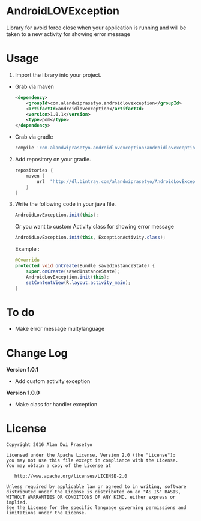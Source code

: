 # AndroidLOVException
Library for avoid force close when your application is running and will be taken to a new activity for showing error message
# Usage

1. Import the library into your project.
  * Grab via maven

    ```xml
    <dependency>
        <groupId>com.alandwiprasetyo.androidlovexception</groupId>
        <artifactId>androidlovexception</artifactId>
        <version>1.0.1</version>
        <type>pom</type>
    </dependency>
    ```

  * Grab via gradle

    ```groovy
    compile 'com.alandwiprasetyo.androidlovexception:androidlovexception:1.0.1'
    ```

2. Add repository on your gradle.
    ```groovy
    repositories {
        maven {
            url  "http://dl.bintray.com/alandwiprasetyo/AndroidLovException"
        }
    }
    ```

3. Write the following code in your java file.
    ```java
    AndroidLovException.init(this);
    ```
    Or you want to custom Activity class for showing error message
    ```java
    AndroidLovException.init(this, ExceptionActivity.class);
    ```
    Example :
    ```java
    @Override
    protected void onCreate(Bundle savedInstanceState) {
        super.onCreate(savedInstanceState);
        AndroidLovException.init(this);
        setContentView(R.layout.activity_main);
    }
    ```
# To do
  * Make error message multylanguage

# Change Log

  **Version 1.0.1**
  * Add custom activity exception

  **Version 1.0.0**
  * Make class for handler exception

# License

    Copyright 2016 Alan Dwi Prasetyo

    Licensed under the Apache License, Version 2.0 (the "License");
    you may not use this file except in compliance with the License.
    You may obtain a copy of the License at

       http://www.apache.org/licenses/LICENSE-2.0

    Unless required by applicable law or agreed to in writing, software
    distributed under the License is distributed on an "AS IS" BASIS,
    WITHOUT WARRANTIES OR CONDITIONS OF ANY KIND, either express or implied.
    See the License for the specific language governing permissions and
    limitations under the License.
